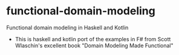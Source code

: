 # functional-domain-modeling
Functional domain modeling in Haskell and Kotlin
- This is haskell and kotlin port of the examples in F# from Scott Wlaschin's excellent book "Domain Modeling Made Functional"

